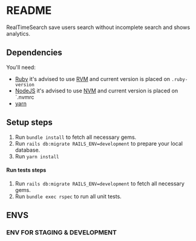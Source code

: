 # README

RealTimeSearch save users search without incomplete search and shows analytics.

## Dependencies

You'll need:

- [Ruby](https://www.ruby-lang.org/en/) it's advised to use [RVM](https://rvm.io/) and current version is placed on `.ruby-version`
- [NodeJS](https://nodejs.oirg/) it's advised to use [NVM](https://github.com/nvm-sh/nvm) and current version is placed on `.nvmrc
- [yarn](https://yarnpkg.com/en/docs/install)

## Setup steps

1. Run `bundle install` to fetch all necessary gems.
2. Run `rails db:migrate RAILS_ENV=development` to prepare your local database.
3. Run `yarn install`

#### Run tests steps

1. Run `rails db:migrate RAILS_ENV=development` to fetch all necessary gems.
2. Run `bundle exec rspec` to run all unit tests.



## ENVS

### ENV FOR STAGING & DEVELOPMENT
